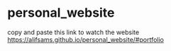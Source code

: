 # personal_website


copy and paste this link to watch the website
https://alifsams.github.io/personal_website/#portfolio